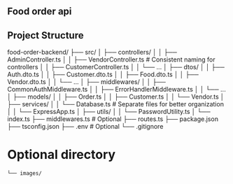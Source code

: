 ## Food order api

## Project Structure

food-order-backend/
    ├── src/
    │   ├── controllers/
    │   │   ├── AdminController.ts
    │   │   ├── VendorController.ts  # Consistent naming for controllers
    │   │   ├── CustomerController.ts
    │   │   └── ...
    │   ├── dtos/
    │   │   ├── Auth.dto.ts
    │   │   ├── Customer.dto.ts
    │   │   ├── Food.dto.ts
    │   │   ├── Vendor.dto.ts
    │   │   └── ...
    │   ├── middlewares/
    │   │   ├── CommonAuthMiddleware.ts
    │   │   ├── ErrorHandlerMiddleware.ts
    │   │   └── ...
    │   ├── models/
    │   │   ├── Order.ts
    │   │   ├── Customer.ts
    │   │   └── Vendor.ts
    │   ├── services/
    │   │   └── Database.ts  # Separate files for better organization
    │   │       └── ExpressApp.ts
    │   ├── utils/
    │   │   └── PasswordUtility.ts
    │   └── index.ts
    ├── middlewares.ts  # Optional
    ├── routes.ts
    ├── package.json
    ├── tsconfig.json
    ├── .env  # Optional
    └── .gitignore

# Optional directory
    └── images/
